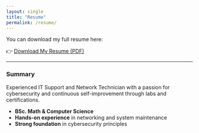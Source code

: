 ```yaml
---
layout: single
title: "Resume"
permalink: /resume/
---
```


You can download my full resume here:

👉 [Download My Resume (PDF)](/assets/files/james-muiruri-resume.pdf)

---

### Summary

Experienced IT Support and Network Technician with a passion for cybersecurity and continuous self-improvement through labs and certifications.

- **BSc. Math & Computer Science**
- **Hands-on experience** in networking and system maintenance
- **Strong foundation** in cybersecurity principles
